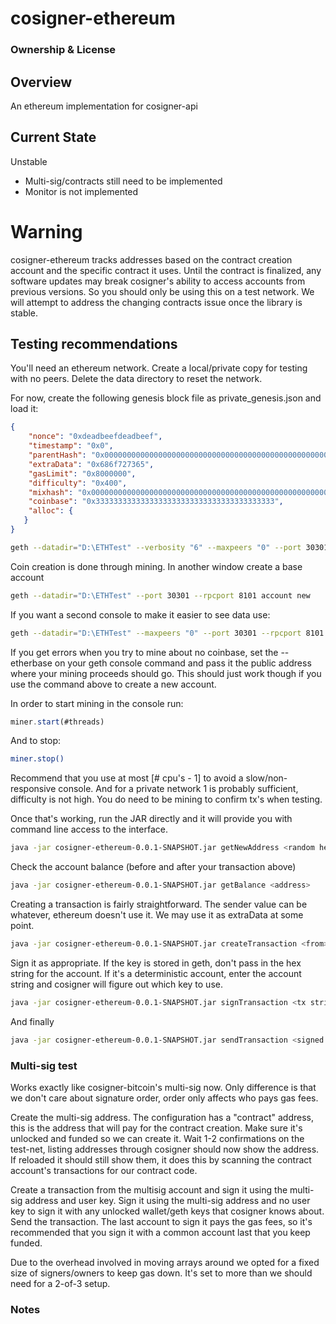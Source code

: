 # cosigner-ethereum

### Ownership & License

## Overview

An ethereum implementation for cosigner-api  

## Current State

Unstable
- Multi-sig/contracts still need to be implemented
- Monitor is not implemented

# Warning #
cosigner-ethereum tracks addresses based on the contract creation account and the specific contract it uses. Until the contract is finalized, any software updates may break cosigner's ability to access accounts from previous versions. So you should only be using this on a test network. We will attempt to address the changing contracts issue once the library is stable.

## Testing recommendations

You'll need an ethereum network. Create a local/private copy for testing with no peers. Delete the data directory to reset the network.

For now, create the following genesis block file as private_genesis.json and load it:
```json
{
    "nonce": "0xdeadbeefdeadbeef",
    "timestamp": "0x0", 
    "parentHash": "0x0000000000000000000000000000000000000000000000000000000000000000", 
    "extraData": "0x686f727365", 
    "gasLimit": "0x8000000", 
    "difficulty": "0x400", 
    "mixhash": "0x0000000000000000000000000000000000000000000000000000000000000000", 
    "coinbase": "0x3333333333333333333333333333333333333333",
    "alloc": {
   }
}
```

```bash
geth --datadir="D:\ETHTest" --verbosity "6" --maxpeers "0" --port 30301 --rpc --rpcport 8101 --genesis ./private_genesis.json console
```

Coin creation is done through mining. In another window create a base account
```bash
geth --datadir="D:\ETHTest" --port 30301 --rpcport 8101 account new
```

If you want a second console to make it easier to see data use:
```bash
geth --datadir="D:\ETHTest" --maxpeers "0" --port 30301 --rpcport 8101 attach
```

If you get errors when you try to mine about no coinbase, set the --etherbase on your geth console command and pass it the public address where your mining proceeds should go. This should just work though if you use the command above to create a new account. 

In order to start mining in the console run: 
```js
miner.start(#threads)
```
And to stop:
```bash
miner.stop()
```

Recommend that you use at most [# cpu's - 1] to avoid a slow/non-responsive console. And for a private network 1 is probably sufficient, difficulty is not high. You do need to be mining to confirm tx's when testing.

Once that's working, run the JAR directly and it will provide you with command line access to the interface. 
```bash
java -jar cosigner-ethereum-0.0.1-SNAPSHOT.jar getNewAddress <random hex string without leading 0x>
```

Check the account balance (before and after your transaction above)
```bash
java -jar cosigner-ethereum-0.0.1-SNAPSHOT.jar getBalance <address>
```

Creating a transaction is fairly straightforward. The sender value can be whatever, ethereum doesn't use it. We may use it as extraData at some point.
```bash
java -jar cosigner-ethereum-0.0.1-SNAPSHOT.jar createTransaction <from> <to> <amount in Ether>
```

Sign it as appropriate. If the key is stored in geth, don't pass in the hex string for the account. If it's a deterministic account, enter the account string and cosigner will figure out which key to use.
```bash
java -jar cosigner-ethereum-0.0.1-SNAPSHOT.jar signTransaction <tx string> <signer> <optional account hex>
```

And finally
```bash
java -jar cosigner-ethereum-0.0.1-SNAPSHOT.jar sendTransaction <signed tx string>
```

### Multi-sig test

Works exactly like cosigner-bitcoin's multi-sig now. Only difference is that we don't care about signature order, order only affects who pays gas fees.

Create the multi-sig address. The configuration has a "contract" address, this is the address that will pay for the contract creation. Make sure it's unlocked and funded so we can create it.
Wait 1-2 confirmations on the test-net, listing addresses through cosigner should now show the address. If reloaded it should still show them, it does this by scanning the contract account's transactions for our contract code.

Create a transaction from the multisig account and sign it using the multi-sig address and user key. 
Sign it using the multi-sig address and no user key to sign it with any unlocked wallet/geth keys that cosigner knows about.
Send the transaction. 
The last account to sign it pays the gas fees, so it's recommended that you sign it with a common account last that you keep funded. 

Due to the overhead involved in moving arrays around we opted for a fixed size of signers/owners to keep gas down. It's set to more than we should need for a 2-of-3 setup.

### Notes
